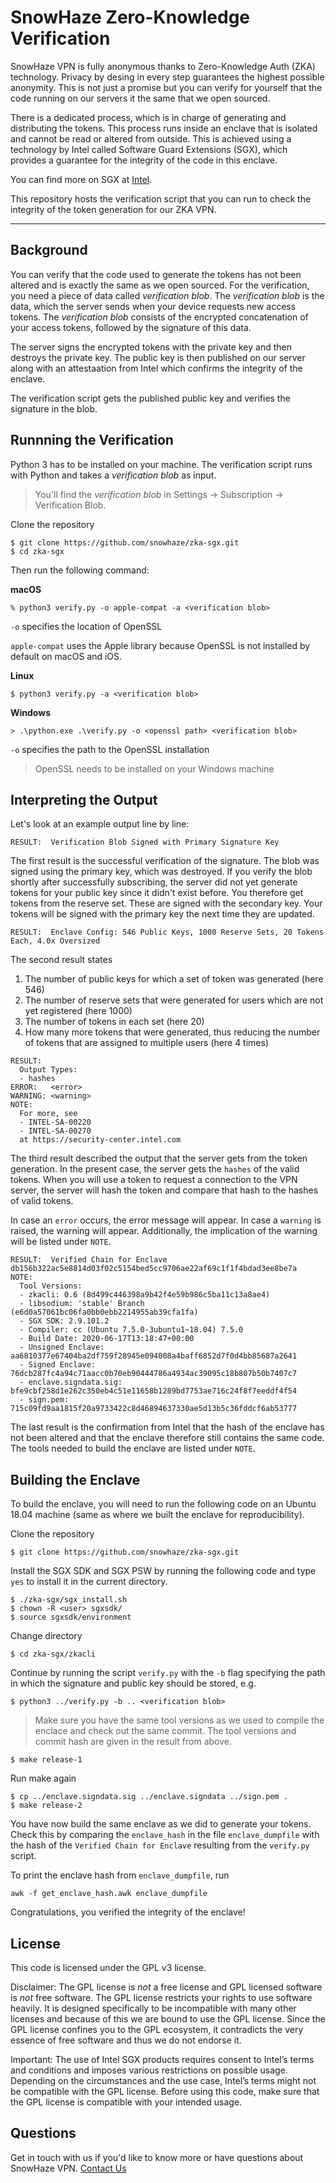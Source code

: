 # SnowHaze Zero-Knowledge Verification

SnowHaze VPN is fully anonymous thanks to Zero-Knowledge Auth (ZKA) technology. Privacy by desing in every step guarantees the highest possible anonymity. This is not just a promise but you can verify for yourself that the code running on our servers it the same that we open sourced.

There is a dedicated process, which is in charge of generating and distributing the tokens. This process runs inside an enclave that is isolated and cannot be read or altered from outside. This is achieved using a technology by Intel called Software Guard Extensions (SGX), which provides a guarantee for the integrity of the code in this enclave.

You can find more on SGX at [Intel](https://software.intel.com/content/www/us/en/develop/topics/software-guard-extensions.html).

This repository hosts the verification script that you can run to check the integrity of the token generation for our ZKA VPN.

<hr>

## Background
You can verify that the code used to generate the tokens has not been altered and is exactly the same as we open sourced. For the verification, you need a piece of data called *verification blob*. The *verification blob* is the data, which the server sends when your device requests new access tokens. The *verification blob* consists of the encrypted concatenation of your access tokens, followed by the signature of this data.

The server signs the encrypted tokens with the private key and then destroys the private key. The public key is then published on our server along with an attestaation from Intel which confirms the integrity of the enclave.

The verification script gets the published public key and verifies the signature in the blob.

## Runnning the Verification

Python 3 has to be installed on your machine. The verification script runs with Python and takes a *verification blob* as input.

> You'll find the *verification blob* in Settings &rarr; Subscription &rarr; Verification Blob.

Clone the repository

```
$ git clone https://github.com/snowhaze/zka-sgx.git
$ cd zka-sgx
```

Then run the following command:

**macOS**

```
% python3 verify.py -o apple-compat -a <verification blob>
```

`-o` specifies the location of OpenSSL

`apple-compat` uses the Apple library because OpenSSL is not installed by default on macOS and iOS.

**Linux**

```
$ python3 verify.py -a <verification blob>
```

**Windows**

```
> .\python.exe .\verify.py -o <openssl path> <verification blob>
```

`-o` specifies the path to the OpenSSL installation
> OpenSSL needs to be installed on your Windows machine


## Interpreting the Output
Let's look at an example output line by line:

```
RESULT:  Verification Blob Signed with Primary Signature Key
```
The first result is the successful verification of the signature. The blob was signed using the primary key, which was destroyed. If you verify the blob shortly after successfully subscribing, the server did not yet generate tokens for your public key since it didn't exist before. You therefore get tokens from the reserve set. These are signed with the secondary key. Your tokens will be signed with the primary key the next time they are updated.

```
RESULT:  Enclave Config: 546 Public Keys, 1000 Reserve Sets, 20 Tokens Each, 4.0x Oversized
```
The second result states

1. The number of public keys for which a set of token was generated (here 546)
2. The number of reserve sets that were generated for users which are not yet registered (here 1000)
3. The number of tokens in each set (here 20)
4. How many more tokens that were generated, thus reducing the number of tokens that are assigned to multiple users (here 4 times)

```
RESULT:
  Output Types:
  - hashes
ERROR:   <error>
WARNING: <warning>
NOTE:
  For more, see
  - INTEL-SA-00220
  - INTEL-SA-00270
  at https://security-center.intel.com
```
The third result described the output that the server gets from the token generation. In the present case, the server gets the `hashes` of the valid tokens. When you will use a token to request a connection to the VPN server, the server will hash the token and compare that hash to the hashes of valid tokens.

In case an `error` occurs, the error message will appear.
In case a `warning` is raised, the warning will appear. Additionally, the implication of the warning will be listed under `NOTE`.

```
RESULT:  Verified Chain for Enclave db156b322ac5e8814d03f02c5154bed5cc9706ae22af69c1f1f4bdad3ee8be7a
NOTE:
  Tool Versions:
  - zkacli: 0.6 (8d499c446398a9b42f4e59b986c5ba11c13a8ae4)
  - libsodium: 'stable' Branch (e6d0a57061bc06fa0bb0ebb2214955ab39cfa1fa)
  - SGX SDK: 2.9.101.2
  - Compiler: cc (Ubuntu 7.5.0-3ubuntu1~18.04) 7.5.0
  - Build Date: 2020-06-17T13:18:47+00:00
  - Unsigned Enclave: aa6810377e67404ba2df759f28945e094008a4baff6852d7f0d4bb85687a2641
  - Signed Enclave: 76dcb287fc4a94c71aacc0b70eb90444786a4934ac39095c18b807b50b7407c7
  - enclave.signdata.sig: bfe9cbf258d1e262c350eb4c51e11658b1289bd7753ae716c24f8f7eeddf4f54
  - sign.pem: 715c09fd9aa1815f20a9733422c8d46894637330ae5d13b5c36fddcf6ab53777
```
The last result is the confirmation from Intel that the hash of the enclave has not been altered and that the enclave therefore still contains the same code. The tools needed to build the enclave are listed under `NOTE`.

## Building the Enclave

To build the enclave, you will need to run the following code on an Ubuntu 18.04 machine (same as where we built the enclave for reproducibility).

Clone the repository

```
$ git clone https://github.com/snowhaze/zka-sgx.git
```

Install the SGX SDK and SGX PSW by running the following code and type `yes` to install it in the current directory.

```
$ ./zka-sgx/sgx_install.sh
$ chown -R <user> sgxsdk/
$ source sgxsdk/environment
```

Change directory

```
$ cd zka-sgx/zkacli
```

Continue by running the script `verify.py` with the `-b` flag specifying the path in which the signature and public key should be stored, e.g.

```
$ python3 ../verify.py -b .. <verification blob>
```

> Make sure you have the same tool versions as we used to compile the enclace and check out the same commit. The tool versions and commit hash are given in the result from above.

```
$ make release-1
```

Run make again

```
$ cp ../enclave.signdata.sig ../enclave.signdata ../sign.pem .
$ make release-2
```

You have now build the same enclave as we did to generate your tokens. Check this by comparing the `enclave_hash` in the file `enclave_dumpfile` with the hash of the `Verified Chain for Enclave` resulting from the `verify.py` script.

To print the enclave hash from `enclave_dumpfile`, run

```
awk -f get_enclave_hash.awk enclave_dumpfile
```

Congratulations, you verified the integrity of the enclave!

## License

This code is licensed under the GPL v3 license.

Disclaimer: The GPL license is *not* a free license and GPL licensed software is *not* free software. The GPL license restricts your rights to use software heavily. It is designed specifically to be incompatible with many other licenses and because of this we are bound to use the GPL license. Since the GPL license confines you to the GPL ecosystem, it contradicts the very essence of free software and thus we do not endorse it.

Important: The use of Intel SGX products requires consent to Intel’s terms and conditions and imposes various restrictions on possible usage. Depending on the circumstances and the use case, Intel’s terms might not be compatible with the GPL license. Before using this code, make sure that the GPL license is compatible with your intended usage.

## Questions
Get in touch with us if you'd like to know more or have questions about SnowHaze VPN. [Contact Us](https://snowhaze.com/en/support-contact.html)
